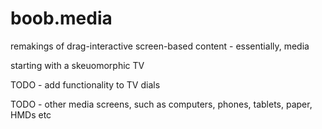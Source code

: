 # boob.media

remakings of drag-interactive screen-based content - essentially, media 

starting with a skeuomorphic TV

TODO - add functionality to TV dials 

TODO - other media screens, such as computers, phones, tablets, paper, HMDs etc 